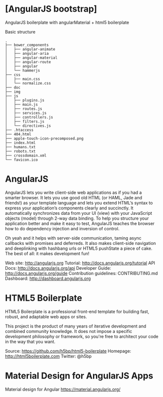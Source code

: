 # [AngularJS bootstrap]

AngularJS boilerplate with angularMaterial + html5 boilerplate

Basic structure

```
.
├── bower_components
│   ├── angular-animate
│   ├── angular-aria
│   ├── angular-material
│   ├── angular-route
│   ├── angular
│   └── hammerjs
├── css
│   ├── main.css
│   └── normalize.css
├── doc
├── img
├── js
│   ├── plugins.js
│   ├── main.js
│   ├── routes.js
│   ├── services.js
│   ├── controllers.js
│   ├── filters.js
│   └── directives.js
├── .htaccess
├── 404.html
├── apple-touch-icon-precomposed.png
├── index.html
├── humans.txt
├── robots.txt
├── crossdomain.xml
└── favicon.ico
```

# AngularJS

AngularJS lets you write client-side web applications as if you had a smarter browser. It lets you use good old HTML (or HAML, Jade and friends!) as your template language and lets you extend HTML’s syntax to express your application’s components clearly and succinctly. It automatically synchronizes data from your UI (view) with your JavaScript objects (model) through 2-way data binding. To help you structure your application better and make it easy to test, AngularJS teaches the browser how to do dependency injection and inversion of control.

Oh yeah and it helps with server-side communication, taming async callbacks with promises and deferreds. It also makes client-side navigation and deeplinking with hashbang urls or HTML5 pushState a piece of cake. The best of all: it makes development fun!

Web site: http://angularjs.org
Tutorial: http://docs.angularjs.org/tutorial
API Docs: http://docs.angularjs.org/api
Developer Guide: http://docs.angularjs.org/guide
Contribution guidelines: CONTRIBUTING.md
Dashboard: http://dashboard.angularjs.org

# HTML5 Boilerplate

HTML5 Boilerplate is a professional front-end template for building fast, robust, and adaptable web apps or sites.

This project is the product of many years of iterative development and combined community knowledge. It does not impose a specific development philosophy or framework, so you're free to architect your code in the way that you want.

Source: https://github.com/h5bp/html5-boilerplate
Homepage: http://html5boilerplate.com
Twitter: @h5bp

# Material Design for AngularJS Apps

Material design for Angular 
https://material.angularjs.org/
